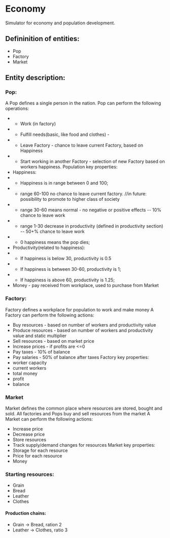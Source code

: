 # Economy
Simulator for economy and population development.

## Defininition of entities:
* Pop
* Factory
* Market

## Entity description:
### Pop:
A Pop defines a single person in the nation.
Pop can perform the following operations:
* * Work (in factory)
* * Fulfill needs(basic, like food and clothes) - 
* * Leave Factory - chance to leave current Factory, based on Happiness
* * Start working in another Factory -  selection of new Factory based on workers happiness.
Population key properties:
* Happiness:
* * Happiness is in range between 0 and 100;
* * range 60-100 no chance to leave current factory. //in future: possibility to promote to higher class of society
* * range 30-60 means normal - no negative or positive effects -- 10% chance to leave work
* * range 1-30 decrease in productivity (defined in productivity section) -- 50+% chance to leave work
* * 0 happiness means the pop dies;
* Productivity(related to happiness):
* * If happiness is below 30, productivity is 0.5
* * If happiness is between 30-60, productivity is 1;
* * If happiness is above 60, productivity is 1.25;
* Money - pay received from workplace, used to purchase from Market
### Factory:
Factory defines a workplace for population to work and make money
A Factory can perform the following actions:
* Buy resources - based on number of workers and productivity value
* Produce resources - based on number of workers and productivity value and static multiplier
* Sell resources - based on market price
* Increase prices - if profits are <=0
* Pay taxes - 10% of balance
* Pay salaries - 50% of balance after taxes
Factory key properties:
* worker capacity
* current workers
* total money
* profit
* balance

### Market
Market defines the common place where resources are stored, bought and sold.
All factories and Pops buy and sell resources from the market
A Market can perform the following actions:
* Increase price
* Decrease price
* Store resources
* Track supply/demand changes for resources
Market key properties:
* Storage for each resource
* Price for each resource
* Money


### Starting resources:
* Grain
* Bread
* Leather
* Clothes

#### Production chains:
* Grain -> Bread, ration 2
* Leather -> Clothes, ratio 3



<!-- class Factory{
    capacity:100;
    currentWorkers:20;
    money:4289482;
    profit:daily; 10% taxes go to state, 50% goes for paychecks
    PopTraits: {
        happiness, productivity, money
    }
}

money:100
kupuva neshto - 20lv
money:80
proizvejda, prodava -120lv
money: 200

balance: 100 - 10= 90; 90-45=45; 
razhodi 10 + 45= 55;
money:200-55=145
true profit 45
---------------------
money:145
kupuva -40lv
money: 105
proizvejda -120lv
money:105+120=225
balance: 225-145=80; 80-8=72lv; 72/2=36;
razhodi: 8+36=44;
225-44=181
true profit 36
if balance <=0 raise price 0.5 -->